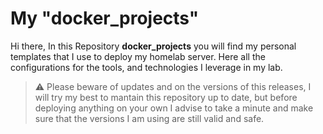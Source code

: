 # My "docker_projects"

Hi there,
In this Repository **docker_projects** you will find my personal templates that I use to deploy my homelab server. Here all the configurations for the tools, and technologies I leverage in my lab. 

>:warning: Please beware of updates and on the versions of this releases, I will try my best to mantain this repository up to date, but before deploying anything on your own I advise to take a minute and make sure that the versions I am using are still valid and safe.
